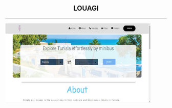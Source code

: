 <h2 align="center"> LOUAGI </h2>
<hr>
<img src="screenshots/Image.jpg" align="center" style="width:90%;height:252px" />
